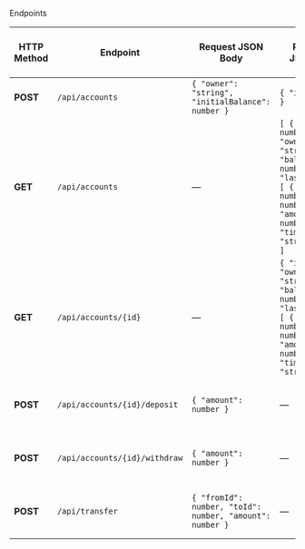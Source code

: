 Endpoints

| HTTP Method | Endpoint | Request JSON Body | Response JSON Body | Possible HTTP Status Codes |
|-------------|----------|------------------|--------------------|-----------------------------|
| **POST** | `/api/accounts` | `{ "owner": "string", "initialBalance": number }` | `{ "id": number }` | `200 OK`, `400 Bad Request` |
| **GET** | `/api/accounts` | — | `[ { "id": number, "owner": "string", "balance": number, "lastOutgoing": [ { "from": number, "to": number, "amount": number, "timestamp": "string" } ] } ]` | `200 OK` |
| **GET** | `/api/accounts/{id}` | — | `{ "id": number, "owner": "string", "balance": number, "lastOutgoing": [ { "from": number, "to": number, "amount": number, "timestamp": "string" } ] }` | `200 OK`, `404 Not Found` |
| **POST** | `/api/accounts/{id}/deposit` | `{ "amount": number }` | — | `200 OK`, `400 Bad Request`, `404 Not Found` |
| **POST** | `/api/accounts/{id}/withdraw` | `{ "amount": number }` | — | `200 OK`, `400 Bad Request`, `404 Not Found` |
| **POST** | `/api/transfer` | `{ "fromId": number, "toId": number, "amount": number }` | —  | `200 OK`, `400 Bad Request`, `404 Not Found` |

